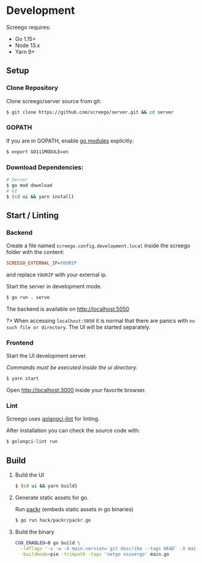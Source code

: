 # Development

Screego requires:

- Go 1.15+
- Node 13.x
- Yarn 9+

## Setup

### Clone Repository

Clone screego/server source from git:

```bash
$ git clone https://github.com/screego/server.git && cd server
```

### GOPATH

If you are in GOPATH, enable [go modules](https://github.com/golang/go/wiki/Modules) explicitly:

```bash
$ export GO111MODULE=on
```

### Download Dependencies:

```bash
# Server
$ go mod download
# UI
$ (cd ui && yarn install)
```

## Start / Linting

### Backend

Create a file named `screego.config.development.local` inside the screego folder with the content:

```ini
SCREEGO_EXTERNAL_IP=YOURIP
```

and replace `YOURIP` with your external ip.

Start the server in development mode.

```bash
$ go run . serve
```

The backend is available on [http://localhost:5050](http://localhost:5050)

?> When accessing `localhost:5050` it is normal that there are panics with `no such file or directory`.
The UI will be started separately.

### Frontend

Start the UI development server.

_Commands must be executed inside the ui directory._

```bash
$ yarn start
```

Open [http://localhost:3000](http://localhost:3000) inside your favorite browser.

### Lint

Screego uses [golangci-lint](https://github.com/golangci/golangci-lint) for linting.

After installation you can check the source code with:

```bash
$ golangci-lint run
```

## Build

1. Build the UI

   ```bash
   $ (cd ui && yarn build)
   ```

1. Generate static assets for go.

   Run [packr](https://github.com/gobuffalo/packr) (embeds static assets in go binaries)

   ```bash
   $ go run hack/packr/packr.go
   ```

1. Build the binary
   ```bash
   CGO_ENABLED=0 go build \
     -ldflags '-s -w -X main.version=`git describe --tags HEAD` -X main.mode=Prod' \
     -buildmode=pie -trimpath -tags 'netgo osusergo' main.go
   ```
